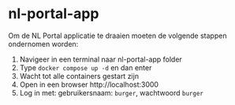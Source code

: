 # nl-portal-app

Om de NL Portal applicatie te draaien moeten de volgende stappen ondernomen worden:

1. Navigeer in een terminal naar nl-portal-app folder
2. Type `docker compose up -d` en dan enter
3. Wacht tot alle containers gestart zijn
4. Open in een browser http://localhost:3000
5. Log in met: gebruikersnaam: `burger`, wachtwoord `burger`